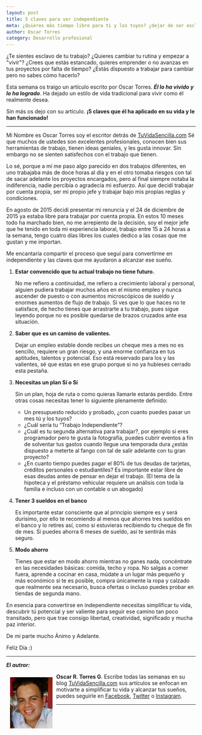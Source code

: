 ```yaml
---
layout: post
title: 5 claves para ser independiente
meta: ¿Quieres más tiempo libre para ti y los tuyos? ¿dejar de ser esclavo de tu trabajo? Aquí tienes 5 claves para ser independiente.
author: Oscar Torres
category: Desarrollo profesional
---
```


¿Te sientes esclavo de tu trabajo? ¿Quieres cambiar tu rutina y empezar a "vivir"? ¿Crees que estás estancado, quieres emprender o no avanzas en tus proyectos por falta de tiempo? ¿Estás dispuesto a trabajar para cambiar pero no sabes cómo hacerlo?

Esta semana os traigo un artículo escrito por Oscar Torres. ***Él lo ha vivido y lo ha logrado***. Ha dejado un estilo de vida tradicional para vivir como él realmente desea. 

Sin más os dejo con su artículo. **¡5 claves que él ha aplicado en su vida y le han funcionado!**

---

Mi Nombre es Oscar Torres soy el escritor detrás de [TuVidaSencilla.com](http://tuvidasencilla.com) Sé que muchos de ustedes son excelentes profesionales, conocen bien sus herramientas de trabajo, tienen ideas geniales, y les gusta innovar. Sin embargo no se sienten satisfechos con el trabajo que tienen.

Lo sé, porque a mí me paso algo parecido en dos trabajos diferentes, en uno trabajaba más de doce horas al día y en el otro tomaba riesgos con tal de sacar adelante los proyectos encargados, pero al final siempre notaba la indiferencia, nadie percibía o agradecía mi esfuerzo. Así que decidí trabajar por cuenta propia, ser mi propio jefe y trabajar bajo mis propias reglas y condiciones.

En agosto de 2015 decidí presentar mi renuncia y el 24 de diciembre de 2015 ya estaba libre para trabajar por cuenta propia. En estos 10 meses todo ha marchado bien, no me arrepiento de la decisión, soy el mejor jefe que he tenido en toda mi experiencia laboral, trabajo entre 15 a 24 horas a la semana, tengo cuatro días libres los cuales dedico a las cosas que me gustan y me importan.

Me encantaría compartir el proceso que seguí para convertirme en independiente y las claves que me ayudaron a alcanzar ese sueño.

1. **Estar convencido que tu actual trabajo no tiene futuro.**

	No me refiero a continuidad, me refiero a crecimiento laboral y personal, alguien pudiera trabajar muchos años en el mismo empleo y nunca ascender de puesto o con aumentos microscópicos de sueldo y enormes aumentos de flujo de trabajo. Si ves que lo que haces no te satisface, de hecho tienes que arrastrarte a tu trabajo, pues sigue leyendo porque no es posible quedarse de brazos cruzados ante esa situación.

2. **Saber que es un camino de valientes.**

	Dejar un empleo estable donde recibes un cheque mes a mes no es sencillo, requiere un gran riesgo, y una enorme confianza en tus aptitudes, talentos y potencial. Eso está reservado para los y las valientes, sé que estas en ese grupo porque si no ya hubieses cerrado esta pestaña.

3. **Necesitas un plan Sí o Sí**

	Sin un plan, hoja de ruta o como quieras llamarle estarás perdido. Entre otras cosas necesitas tener lo siguiente plenamente definido:

	- Un presupuesto reducido y probado, ¿con cuanto puedes pasar un mes tú y los tuyos?
	- ¿Cuál sería tu “Trabajo Independiente”?
	- ¿Cuál es tu segunda alternativa para trabajar?, por ejemplo si eres programador pero te gusta la fotografía, puedes cubrir eventos a fin de solventar tus gastos cuando llegue una temporada dura ¿estás dispuesto a meterte al fango con tal de salir adelante con tu gran proyecto?
	- ¿En cuanto tiempo puedes pagar el 80% de tus deudas de tarjetas, créditos personales o estudiantiles? Es importante estar libre de esas deudas antes de pensar en dejar el trabajo. (El tema de la hipoteca y el préstamo vehicular requiere un análisis con toda la familia e incluso con un contable o un abogado) 

4. **Tener 3 sueldos en el banco**
	
	Es importante estar consciente que al principio siempre es y será durísimo, por ello te recomiendo al menos que ahorres tres sueldos en el banco y lo retires así, como si estuvieras recibiendo tu cheque de fin de mes.  Si puedes ahorra 6 meses de sueldo, así te sentirás más seguro.

5. **Modo ahorro**

	Tienes que estar en modo ahorro mientras no ganes nada, concéntrate en las necesidades básicas: comida, techo y ropa. No salgas a comer fuera, aprende a cocinar en casa, múdate a un lugar más pequeño y más económico si te es posible, compra únicamente la ropa y calzado que realmente sea necesario, busca ofertas o incluso puedes probar en tiendas de segunda mano.

En esencia para convertirse en independiente necesitas simplificar tu vida, descubrir tú potencial y ser valiente para seguir ese camino tan poco transitado, pero que trae consigo libertad, creatividad, significado y mucha paz interior.

De mi parte mucho Ánimo y Adelante.

Feliz Día :) 


---
***El autror:***

<img alt="Foto de Oscar R. Torres" src="../assets/Oscar-Torres.jpeg" style="display:inline-block; margin:10px; float:left; position:relative;"> **Oscar R. Torres G**. Escribe todas las semanas en su blog [TuVidaSencilla.com](http://tuvidasencilla.com) sus artículos se enfocan en motivarte a simplificar tu vida y alcanzar tus sueños, puedes seguirle en [Facebook](https://www.facebook.com/OscarTorresBlog), [Twitter](https://twitter.com/TuVidaSencilla) o [Instagram](https://www.instagram.com/oscar_rtorresg/).

---
